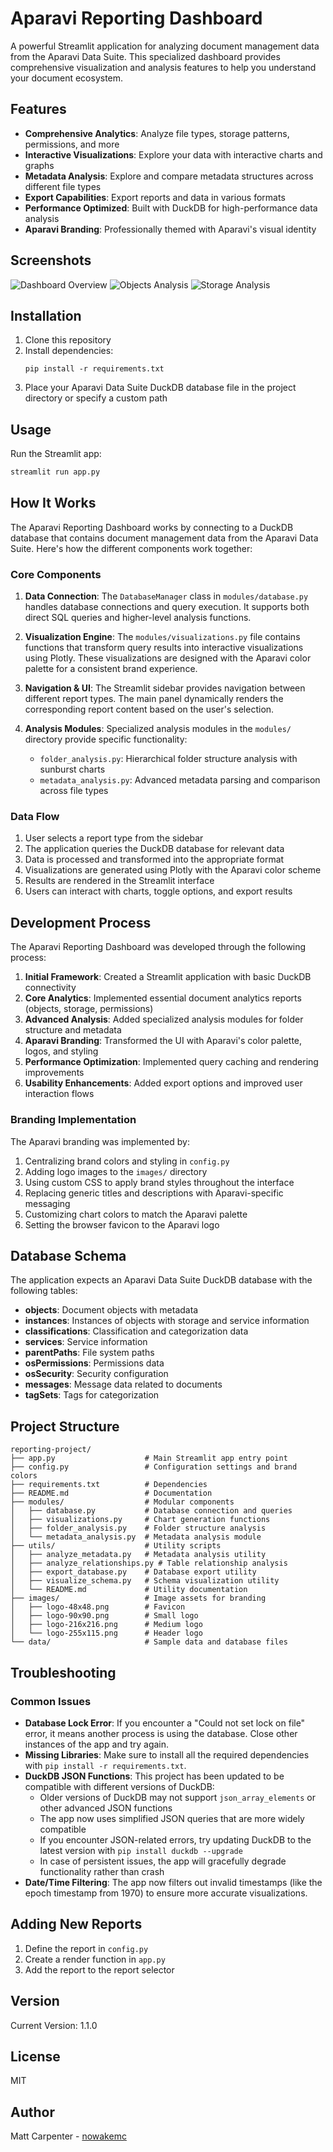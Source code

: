 # Aparavi Reporting Dashboard

A powerful Streamlit application for analyzing document management data from the Aparavi Data Suite. This specialized dashboard provides comprehensive visualization and analysis features to help you understand your document ecosystem.

## Features

- **Comprehensive Analytics**: Analyze file types, storage patterns, permissions, and more
- **Interactive Visualizations**: Explore your data with interactive charts and graphs
- **Metadata Analysis**: Explore and compare metadata structures across different file types
- **Export Capabilities**: Export reports and data in various formats
- **Performance Optimized**: Built with DuckDB for high-performance data analysis
- **Aparavi Branding**: Professionally themed with Aparavi's visual identity

## Screenshots

![Dashboard Overview](https://github.com/nowakemc/reporting-project/raw/main/screenshots/dashboard.png)
![Objects Analysis](https://github.com/nowakemc/reporting-project/raw/main/screenshots/objects.png)
![Storage Analysis](https://github.com/nowakemc/reporting-project/raw/main/screenshots/storage.png)

## Installation

1. Clone this repository
2. Install dependencies:
   ```
   pip install -r requirements.txt
   ```
3. Place your Aparavi Data Suite DuckDB database file in the project directory or specify a custom path

## Usage

Run the Streamlit app:

```bash
streamlit run app.py
```

## How It Works

The Aparavi Reporting Dashboard works by connecting to a DuckDB database that contains document management data from the Aparavi Data Suite. Here's how the different components work together:

### Core Components

1. **Data Connection**: The `DatabaseManager` class in `modules/database.py` handles database connections and query execution. It supports both direct SQL queries and higher-level analysis functions.

2. **Visualization Engine**: The `modules/visualizations.py` file contains functions that transform query results into interactive visualizations using Plotly. These visualizations are designed with the Aparavi color palette for a consistent brand experience.

3. **Navigation & UI**: The Streamlit sidebar provides navigation between different report types. The main panel dynamically renders the corresponding report content based on the user's selection.

4. **Analysis Modules**: Specialized analysis modules in the `modules/` directory provide specific functionality:
   - `folder_analysis.py`: Hierarchical folder structure analysis with sunburst charts
   - `metadata_analysis.py`: Advanced metadata parsing and comparison across file types

### Data Flow

1. User selects a report type from the sidebar
2. The application queries the DuckDB database for relevant data
3. Data is processed and transformed into the appropriate format
4. Visualizations are generated using Plotly with the Aparavi color scheme
5. Results are rendered in the Streamlit interface
6. Users can interact with charts, toggle options, and export results

## Development Process

The Aparavi Reporting Dashboard was developed through the following process:

1. **Initial Framework**: Created a Streamlit application with basic DuckDB connectivity
2. **Core Analytics**: Implemented essential document analytics reports (objects, storage, permissions)
3. **Advanced Analysis**: Added specialized analysis modules for folder structure and metadata
4. **Aparavi Branding**: Transformed the UI with Aparavi's color palette, logos, and styling
5. **Performance Optimization**: Implemented query caching and rendering improvements
6. **Usability Enhancements**: Added export options and improved user interaction flows

### Branding Implementation

The Aparavi branding was implemented by:

1. Centralizing brand colors and styling in `config.py`
2. Adding logo images to the `images/` directory
3. Using custom CSS to apply brand styles throughout the interface
4. Replacing generic titles and descriptions with Aparavi-specific messaging
5. Customizing chart colors to match the Aparavi palette
6. Setting the browser favicon to the Aparavi logo

## Database Schema

The application expects an Aparavi Data Suite DuckDB database with the following tables:

- **objects**: Document objects with metadata
- **instances**: Instances of objects with storage and service information
- **classifications**: Classification and categorization data
- **services**: Service information
- **parentPaths**: File system paths
- **osPermissions**: Permissions data
- **osSecurity**: Security configuration
- **messages**: Message data related to documents
- **tagSets**: Tags for categorization

## Project Structure

```
reporting-project/
├── app.py                    # Main Streamlit app entry point
├── config.py                 # Configuration settings and brand colors
├── requirements.txt          # Dependencies
├── README.md                 # Documentation
├── modules/                  # Modular components
│   ├── database.py           # Database connection and queries
│   ├── visualizations.py     # Chart generation functions
│   ├── folder_analysis.py    # Folder structure analysis
│   └── metadata_analysis.py  # Metadata analysis module
├── utils/                    # Utility scripts
│   ├── analyze_metadata.py   # Metadata analysis utility
│   ├── analyze_relationships.py # Table relationship analysis
│   ├── export_database.py    # Database export utility
│   ├── visualize_schema.py   # Schema visualization utility
│   └── README.md             # Utility documentation
├── images/                   # Image assets for branding
│   ├── logo-48x48.png        # Favicon
│   ├── logo-90x90.png        # Small logo
│   ├── logo-216x216.png      # Medium logo
│   └── logo-255x115.png      # Header logo
└── data/                     # Sample data and database files
```

## Troubleshooting

### Common Issues

- **Database Lock Error**: If you encounter a "Could not set lock on file" error, it means another process is using the database. Close other instances of the app and try again.
- **Missing Libraries**: Make sure to install all the required dependencies with `pip install -r requirements.txt`.
- **DuckDB JSON Functions**: This project has been updated to be compatible with different versions of DuckDB:
  - Older versions of DuckDB may not support `json_array_elements` or other advanced JSON functions
  - The app now uses simplified JSON queries that are more widely compatible
  - If you encounter JSON-related errors, try updating DuckDB to the latest version with `pip install duckdb --upgrade`
  - In case of persistent issues, the app will gracefully degrade functionality rather than crash
- **Date/Time Filtering**: The app now filters out invalid timestamps (like the epoch timestamp from 1970) to ensure more accurate visualizations.

## Adding New Reports

1. Define the report in `config.py`
2. Create a render function in `app.py`
3. Add the report to the report selector

## Version

Current Version: 1.1.0

## License

MIT

## Author

Matt Carpenter - [nowakemc](https://github.com/nowakemc)

